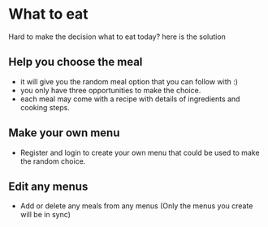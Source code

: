 # What to eat

Hard to make the decision what to eat today? here is the solution

## Help you choose the meal
- it will give you the random meal option that you can follow with :)
- you only have three opportunities to make the choice.
- each meal may come with a recipe with details of ingredients and cooking steps.


## Make your own menu
- Register and login to create your own menu that could be used to make the random choice.


## Edit any menus
- Add or delete any meals from any menus (Only the menus you create will be in sync)


